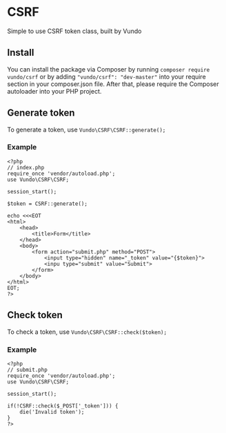 # CSRF
Simple to use CSRF token class, built by Vundo

## Install

You can install the package via Composer by running ```composer require vundo/csrf``` or by adding ```"vundo/csrf": "dev-master"``` into your require section in your composer.json file. After that, please require the Composer autoloader into your PHP project.

## Generate token

To generate a token, use ```Vundo\CSRF\CSRF::generate();```
### Example
```
<?php
// index.php
require_once 'vendor/autoload.php';
use Vundo\CSRF\CSRF;

session_start();

$token = CSRF::generate();

echo <<<EOT
<html>
	<head>
		<title>Form</title>
	</head>
	<body>
		<form action="submit.php" method="POST">
			<input type="hidden" name="_token" value="{$token}">
			<inpu type="submit" value="Submit">
		</form>
	</body>
</html>
EOT;
?>
```

## Check token

To check a token, use ```Vundo\CSRF\CSRF::check($token);```
### Example
```
<?php
// submit.php
require_once 'vendor/autoload.php';
use Vundo\CSRF\CSRF;

session_start();

if(!CSRF::check($_POST['_token'])) {
	die('Invalid token');
}
?>
```
